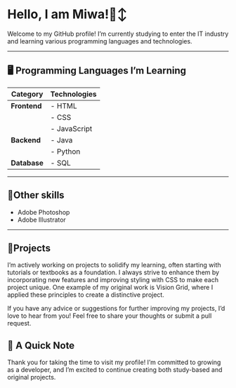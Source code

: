 # Hello, I am Miwa!🙂‍↕️

Welcome to my GitHub profile! I’m currently studying to enter the IT industry and learning various programming languages and technologies.

---
## 🖥️ Programming Languages I’m Learning 
| **Category**     | **Technologies**         |
|------------------|--------------------------|
| **Frontend**     | - HTML                   |
|                  | - CSS                    |
|                  | - JavaScript             |
| **Backend**      | - Java                   |
|                  | - Python                 |
| **Database**     | - SQL                    |
---
## 🎨Other skills  
- Adobe Photoshop  
- Adobe Illustrator
---
## 🚀Projects
I’m actively working on projects to solidify my learning, often starting with tutorials or textbooks as a foundation. I always strive to enhance them by incorporating new features and improving styling with CSS to make each project unique. One example of my original work is Vision Grid, where I applied these principles to create a distinctive project.

If you have any advice or suggestions for further improving my projects, I’d love to hear from you! Feel free to share your thoughts or submit a pull request.

## 💬 A Quick Note 
Thank you for taking the time to visit my profile! I’m committed to growing as a developer, and I’m excited to continue creating both study-based and original projects.

